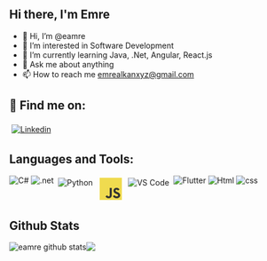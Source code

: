 <!----![](https://komarev.com/ghpvc/?username=eamre&color=blue) [![Github](https://img.shields.io/github/followers/eamre?label=Followers&logo=Github)](https://github.com/eamre)
--->
## Hi there, I'm Emre
- 👋 Hi, I’m @eamre
- 👀 I’m interested in Software Development
- 🌱 I’m currently learning Java, .Net, Angular, React.js
- 💬 Ask me about anything
- 📫 How to reach me emrealkanxyz@gmail.com
<!---- 💞️ I’m looking to collaborate on ...--->

## :email: Find me on:
<a href="https://www.linkedin.com/in/emrealkann" target="_blank" rel="noopener noreferrer"> <img src="https://www.vectorlogo.zone/logos/linkedin/linkedin-icon.svg" alt="Linkedin" height="40" style="vertical-align:top; margin:4px"></a>

## Languages and Tools:
<p>
<img src=https://docs.microsoft.com/de-de/windows/images/csharp-logo.png alt="C#" height="40">
<img src=https://www.muylinux.com/wp-content/uploads/2017/08/NET.png alt=".net" height="40">
<img src="https://upload.wikimedia.org/wikipedia/commons/thumb/c/c3/Python-logo-notext.svg/1200px-Python-logo-notext.svg.png" alt="Python" height="40" style="vertical-align:top; margin:4px">
<img src="https://raw.githubusercontent.com/github/explore/80688e429a7d4ef2fca1e82350fe8e3517d3494d/topics/javascript/javascript.png" alt="Javascript" height="40" style="vertical-align:top; margin:4px">
<img src="https://encrypted-tbn0.gstatic.com/images?q=tbn:ANd9GcRda0DJBSxwYFu3_6eJYq4U2csp6BEGtYNHhQgT4HjIo4Z1DV1q3dctrTJmyc4U6t79SoI&usqp=CAU" alt="VS Code" height="40" style="vertical-align:top; margin:4px">
 <img src="https://www.vectorlogo.zone/logos/flutterio/flutterio-icon.svg" alt = "Flutter" height="40">
 <img src="https://www.vectorlogo.zone/logos/w3_html5/w3_html5-icon.svg" alt="Html" height="40">
 <img src="https://www.vectorlogo.zone/logos/w3_css/w3_css-official.svg" alt ="css" height="40">
</p>

## Github Stats
<div>
<img align ="left" alt="eamre github stats" src="https://github-readme-stats.vercel.app/api?username=eamre&show_icons=true&hide_border=true" />
<img align="left" src="https://github-readme-stats.vercel.app/api/top-langs/?username=eamre&hide=php&theme=tokyonight" />
</div>
<!---
eamre/eamre is a ✨ special ✨ repository because its `README.md` (this file) appears on your GitHub profile.
You can click the Preview link to take a look at your changes.
--->
